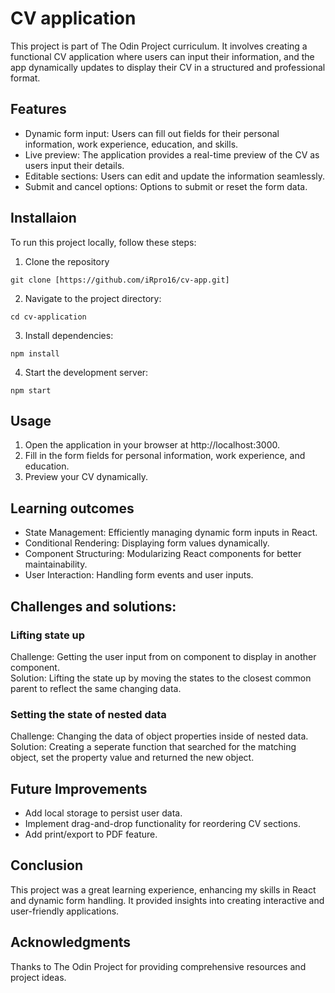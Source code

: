 # CV application

This project is part of The Odin Project curriculum. It involves creating a functional CV application where users can input their information, and the app dynamically updates to display their CV in a structured and professional format.

## Features
* Dynamic form input: Users can fill out fields for their personal information, work experience, education, and skills.
* Live preview: The application provides a real-time preview of the CV as users input their details.
* Editable sections: Users can edit and update the information seamlessly.
* Submit and cancel options: Options to submit or reset the form data.

## Installaion
To run this project locally, follow these steps:
1. Clone the repository
```
git clone [https://github.com/iRpro16/cv-app.git]
```

2. Navigate to the project directory:
```
cd cv-application
```

3. Install dependencies:
```
npm install
```

4. Start the development server:
```
npm start
```

## Usage
1. Open the application in your browser at http://localhost:3000.
2. Fill in the form fields for personal information, work experience, and education.
3. Preview your CV dynamically.

## Learning outcomes
* State Management: Efficiently managing dynamic form inputs in React.
* Conditional Rendering: Displaying form values dynamically.
* Component Structuring: Modularizing React components for better maintainability.
* User Interaction: Handling form events and user inputs.

## Challenges and solutions:
### Lifting state up
Challenge: Getting the user input from on component to display in another component.\
Solution: Lifting the state up by moving the states to the closest common parent to reflect the same changing data.

### Setting the state of nested data
Challenge: Changing the data of object properties inside of nested data.\
Solution: Creating a seperate function that searched for the matching object, set the property value and returned the new object.

## Future Improvements
* Add local storage to persist user data.
* Implement drag-and-drop functionality for reordering CV sections.
* Add print/export to PDF feature.

## Conclusion
This project was a great learning experience, enhancing my skills in React and dynamic form handling. It provided insights into creating interactive and user-friendly applications.

## Acknowledgments
Thanks to The Odin Project for providing comprehensive resources and project ideas.
